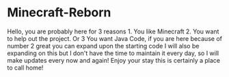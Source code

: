 # Minecraft-Reborn
Hello, you are probably here for 3 reasons 1. You like Minecraft 2. You want to help out the project. Or 3 You want Java Code, if you are here because of number 2 great you can expand upon the starting code I will also be expanding on this but I don't have the time to maintain it every day, so I will make updates every now and again! Enjoy your stay this is certainly a place to call home!
